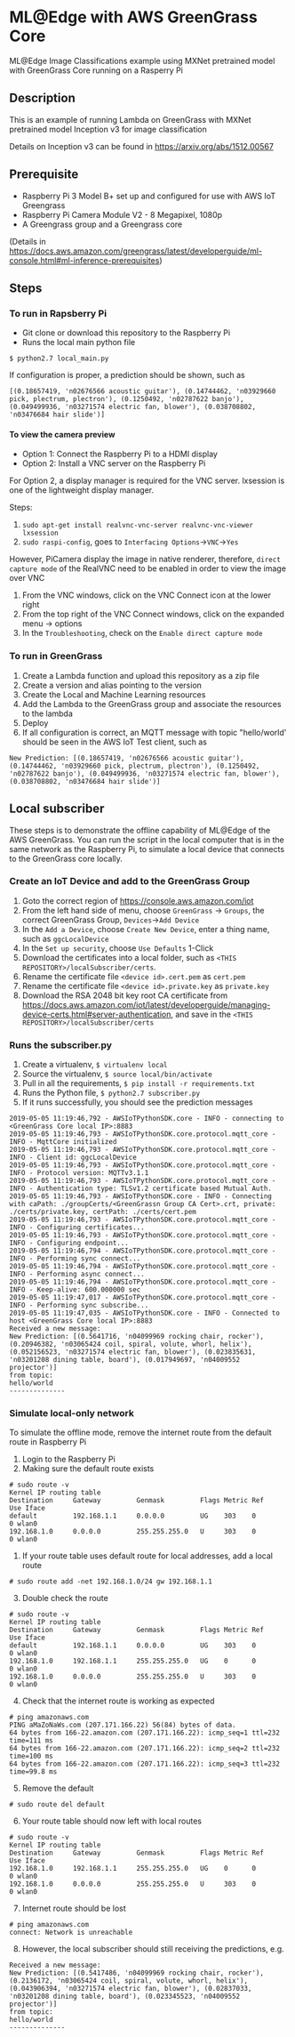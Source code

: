 # ML@Edge with AWS GreenGrass Core

ML@Edge Image Classifications example using MXNet pretrained model with GreenGrass Core running on a Rasperry Pi

## Description

This is an example of running Lambda on GreenGrass with MXNet pretrained model Inception v3 for image classification

Details on Inception v3 can be found in https://arxiv.org/abs/1512.00567

## Prerequisite

* Raspberry Pi 3 Model B+ set up and configured for use with AWS IoT Greengrass
* Raspberry Pi Camera Module V2 - 8 Megapixel, 1080p
* A Greengrass group and a Greengrass core

(Details in https://docs.aws.amazon.com/greengrass/latest/developerguide/ml-console.html#ml-inference-prerequisites)

## Steps

### To run in Rapsberry Pi

* Git clone or download this repository to the Raspberry Pi
* Runs the local main python file

```
$ python2.7 local_main.py
```

If configuration is proper, a prediction should be shown, such as

```
[(0.18657419, 'n02676566 acoustic guitar'), (0.14744462, 'n03929660 pick, plectrum, plectron'), (0.1250492, 'n02787622 banjo'), (0.049499936, 'n03271574 electric fan, blower'), (0.038708802, 'n03476684 hair slide')]
```

#### To view the camera preview

* Option 1: Connect the Raspberry Pi to a HDMI display
* Option 2: Install a VNC server on the Raspberry Pi

For Option 2, a display manager is required for the VNC server. lxsession is one of the lightweight display manager.

Steps:
1. `sudo apt-get install realvnc-vnc-server realvnc-vnc-viewer lxsession`
2. `sudo raspi-config`, goes to `Interfacing Options`->`VNC`->`Yes`

However, PiCamera display the image in native renderer, therefore, `direct capture mode` of the RealVNC need to be enabled in order to view the image over VNC

1. From the VNC windows, click on the VNC Connect icon at the lower right
2. From the top right of the VNC Connect windows, click on the expanded menu -> options
3. In the `Troubleshooting`, check on the `Enable direct capture mode`

### To run in GreenGrass

1. Create a Lambda function and upload this repository as a zip file
2. Create a version and alias pointing to the version
4. Create the Local and Machine Learning resources
5. Add the Lambda to the GreenGrass group and associate the resources to the lambda
6. Deploy
7. If all configuration is correct, an MQTT message with topic "hello/world' should be seen in the AWS IoT Test client, such as 

```
New Prediction: [(0.18657419, 'n02676566 acoustic guitar'), (0.14744462, 'n03929660 pick, plectrum, plectron'), (0.1250492, 'n02787622 banjo'), (0.049499936, 'n03271574 electric fan, blower'), (0.038708802, 'n03476684 hair slide')]
```

## Local subscriber

These steps is to demonstrate the offline capability of ML@Edge of the AWS GreenGrass. You can run the script in the local computer that is in the same network as the Raspberry Pi, to simulate a local device that connects to the GreenGrass core locally.

### Create an IoT Device and add to the GreenGrass Group
1. Goto the correct region of https://console.aws.amazon.com/iot
2. From the left hand side of menu, choose `GreenGrass` -> `Groups`, the correct GreenGrass Group, `Devices`->`Add Device`
3. In the `Add a Device`, choose `Create New Device`, enter a thing name, such as `ggcLocalDevice`
4. In the `Set up security`, choose `Use Defaults` 1-Click
5. Download the certificates into a local folder, such as `<THIS REPOSITORY>/localSubscriber/certs`.
6. Rename the certificate file `<device id>.cert.pem` as  `cert.pem`
7. Rename the certificate file `<device id>.private.key` as  `private.key`
8. Download the RSA 2048 bit key root CA certificate from https://docs.aws.amazon.com/iot/latest/developerguide/managing-device-certs.html#server-authentication, and save in the `<THIS REPOSITORY>/localSubscriber/certs`

### Runs the subscriber.py

1. Create a virtualenv, `$ virtualenv local`
2. Source the virtualenv, `$ source local/bin/activate`
3. Pull in all the requirements, `$ pip install -r requirements.txt`
4. Runs the Python file, `$ python2.7 subscriber.py`
5. If it runs successfully, you should see the prediction messages

```
2019-05-05 11:19:46,792 - AWSIoTPythonSDK.core - INFO - connecting to <GreenGrass Core local IP>:8883
2019-05-05 11:19:46,793 - AWSIoTPythonSDK.core.protocol.mqtt_core - INFO - MqttCore initialized
2019-05-05 11:19:46,793 - AWSIoTPythonSDK.core.protocol.mqtt_core - INFO - Client id: ggcLocalDevice
2019-05-05 11:19:46,793 - AWSIoTPythonSDK.core.protocol.mqtt_core - INFO - Protocol version: MQTTv3.1.1
2019-05-05 11:19:46,793 - AWSIoTPythonSDK.core.protocol.mqtt_core - INFO - Authentication type: TLSv1.2 certificate based Mutual Auth.
2019-05-05 11:19:46,793 - AWSIoTPythonSDK.core - INFO - Connecting with caPath: ./groupCerts/<GreenGrassn Group CA Cert>.crt, private: ./certs/private.key, certPath: ./certs/cert.pem
2019-05-05 11:19:46,793 - AWSIoTPythonSDK.core.protocol.mqtt_core - INFO - Configuring certificates...
2019-05-05 11:19:46,793 - AWSIoTPythonSDK.core.protocol.mqtt_core - INFO - Configuring endpoint...
2019-05-05 11:19:46,794 - AWSIoTPythonSDK.core.protocol.mqtt_core - INFO - Performing sync connect...
2019-05-05 11:19:46,794 - AWSIoTPythonSDK.core.protocol.mqtt_core - INFO - Performing async connect...
2019-05-05 11:19:46,794 - AWSIoTPythonSDK.core.protocol.mqtt_core - INFO - Keep-alive: 600.000000 sec
2019-05-05 11:19:47,017 - AWSIoTPythonSDK.core.protocol.mqtt_core - INFO - Performing sync subscribe...
2019-05-05 11:19:47,035 - AWSIoTPythonSDK.core - INFO - Connected to host <GreenGrass Core local IP>:8883
Received a new message: 
New Prediction: [(0.5641716, 'n04099969 rocking chair, rocker'), (0.20946382, 'n03065424 coil, spiral, volute, whorl, helix'), (0.052156523, 'n03271574 electric fan, blower'), (0.023835631, 'n03201208 dining table, board'), (0.017949697, 'n04009552 projector')]
from topic: 
hello/world
--------------
```

### Simulate local-only network

To simulate the offline mode, remove the internet route from the default route in Raspberry Pi

1. Login to the Raspberry Pi
2. Making sure the default route exists
```
# sudo route -v
Kernel IP routing table
Destination     Gateway         Genmask         Flags Metric Ref    Use Iface
default         192.168.1.1     0.0.0.0         UG    303    0        0 wlan0
192.168.1.0     0.0.0.0         255.255.255.0   U     303    0        0 wlan0
```
1. If your route table uses default route for local addresses, add a local route
```
# sudo route add -net 192.168.1.0/24 gw 192.168.1.1
```
3. Double check the route
```
# sudo route -v
Kernel IP routing table
Destination     Gateway         Genmask         Flags Metric Ref    Use Iface
default         192.168.1.1     0.0.0.0         UG    303    0        0 wlan0
192.168.1.0     192.168.1.1     255.255.255.0   UG    0      0        0 wlan0
192.168.1.0     0.0.0.0         255.255.255.0   U     303    0        0 wlan0
```
4. Check that the internet route is working as expected
```
# ping amazonaws.com
PING aMaZoNaWs.com (207.171.166.22) 56(84) bytes of data.
64 bytes from 166-22.amazon.com (207.171.166.22): icmp_seq=1 ttl=232 time=111 ms
64 bytes from 166-22.amazon.com (207.171.166.22): icmp_seq=2 ttl=232 time=100 ms
64 bytes from 166-22.amazon.com (207.171.166.22): icmp_seq=3 ttl=232 time=99.8 ms
```
5. Remove the default
```
# sudo route del default
```
6. Your route table should now left with local routes
```
# sudo route -v
Kernel IP routing table
Destination     Gateway         Genmask         Flags Metric Ref    Use Iface
192.168.1.0     192.168.1.1     255.255.255.0   UG    0      0        0 wlan0
192.168.1.0     0.0.0.0         255.255.255.0   U     303    0        0 wlan0
```
7. Internet route should be lost
```
# ping amazonaws.com
connect: Network is unreachable
```
8. However, the local subscriber should still receiving the predictions, e.g.

```
Received a new message: 
New Prediction: [(0.5417486, 'n04099969 rocking chair, rocker'), (0.2136172, 'n03065424 coil, spiral, volute, whorl, helix'), (0.043906394, 'n03271574 electric fan, blower'), (0.02837033, 'n03201208 dining table, board'), (0.023345523, 'n04009552 projector')]
from topic: 
hello/world
--------------
```